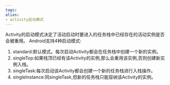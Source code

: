 ```yaml
---
tags: 
alias:
- activity启动模式
---
```

Activity的启动模式决定了活动启动时要进入的任务栈中已经存在的活动实例是否会被重用。
Android支持4种启动模式:
1. standard:默认模式。每次启动Activity都会在任务栈中创建一个新的实例。
2. singleTop:如果栈顶已经有该Activity的实例,那么会重用该实例,否则创建新实例入栈。
3. singleTask:每次启动该Activity都会创建一个新的任务栈进行入栈操作。
4. singleInstance:同singleTask,但新的任务栈只能容纳该Activity的实例。